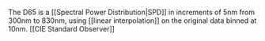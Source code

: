 The D65 is a [[Spectral Power Distribution|SPD]] in increments of 5nm from 300nm to 830nm, using [[linear interpolation]] on the original data binned at 10nm. [[CIE Standard Observer]]